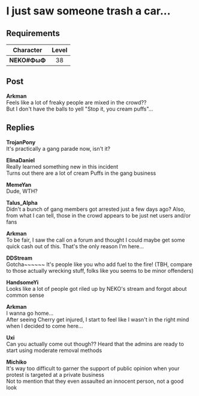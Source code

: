 # I just saw someone trash a car...
## Requirements
| Character  |Level|
|------------|:---:|
|**NEKO#ΦωΦ**| 38  |

## Post
**Arkman**<br>
Feels like a lot of freaky people are mixed in the crowd??<br>
But I don't have the balls to yell "Stop it, you cream puffs"... 
## Replies
**TrojanPony**<br>
It's practically a gang parade now, isn't it?

**ElinaDaniel**<br>
Really learned something new in this incident<br>
Turns out there are a lot of cream Puffs in the gang business

**MemeYan**<br>
Dude, WTH?

**Talus_Alpha**<br>
Didn't a bunch of gang members got arrested just a few days ago? Also, from what I can tell, those in the crowd appears to be just net users and/or fans

**Arkman**<br>
To be fair, I saw the call on a forum and thought I could maybe get some quick cash out of this. That's the only reason I'm here...

**DDStream**<br>
Gotcha~~~~~~ It's people like you who add fuel to the fire! (TBH, compare to those actually wrecking stuff, folks like you seems to be minor offenders)

**HandsomeYi**<br>
Looks like a lot of people got riled up by NEKO's stream and forgot about common sense

**Arkman**<br>
I wanna go home...<br>
After seeing Cherry get injured, I start to feel like I wasn't in the right mind when I decided to come here...

**Uxi**<br>
Can you actually come out though?? Heard that the admins are ready to start using moderate removal methods

**Michiko**<br>
It's way too difficult to garner the support of public opinion when your protest is targeted at a private business<br>
Not to mention that they even assaulted an innocent person, not a good look

